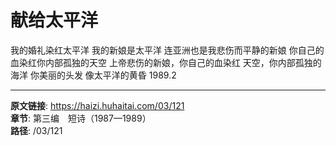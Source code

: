 # 献给太平洋

我的婚礼染红太平洋
我的新娘是太平洋
连亚洲也是我悲伤而平静的新娘
你自己的血染红你内部孤独的天空
上帝悲伤的新娘，你自己的血染红
天空，你内部孤独的海洋
你美丽的头发
像太平洋的黄昏
1989.2

---

**原文链接**: https://haizi.huhaitai.com/03/121  
**章节**: 第三编　短诗（1987—1989）  
**路径**: /03/121

